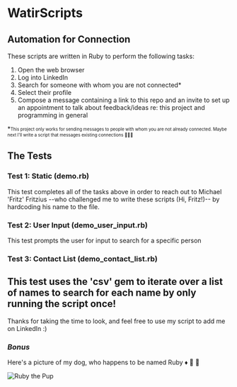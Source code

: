 # WatirScripts

## Automation for Connection

These scripts are written in Ruby to perform the following tasks:
  1. Open the web browser
  2. Log into LinkedIn
  3. Search for someone with whom you are not connected*
  4. Select their profile
  5. Compose a message containing a link to this repo and an invite to set up an appointment to talk about feedback/ideas re: this project and programming in general
  
  *<sub><sup>This project only works for sending messages to people with whom you are not already connected. Maybe next I'll write a script that messages existing connections :thinking::thinking::thinking:</sub></sup> 

## The Tests

### Test 1: Static (demo.rb)
This test completes all of the tasks above in order to reach out to Michael 'Fritz' Fritzius -\-who challenged me to write these scripts (Hi, Fritz!)-\- by hardcoding his name to the file.

### Test 2: User Input (demo_user_input.rb)
This test prompts the user for input to search for a specific person

### Test 3: Contact List (demo_contact_list.rb)
This test uses the 'csv' gem to iterate over a list of names to search for each name by only running the script once!
---

Thanks for taking the time to look, and feel free to use my script to add me on LinkedIn :)


### _**Bonus**_
Here's a picture of my dog, who happens to be named Ruby :diamonds: :gem: :dog:

![Ruby the Pup](./ruby_smile_sm.png)

